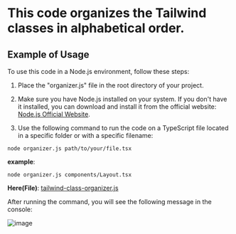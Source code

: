 
# This code organizes the Tailwind classes in alphabetical order.

## Example of Usage

To use this code in a Node.js environment, follow these steps:

1. Place the "organizer.js" file in the root directory of your project.

2. Make sure you have Node.js installed on your system. If you don't have it installed, you can download and install it from the official website: [Node.js Official Website](https://nodejs.org/).

3. Use the following command to run the code on a TypeScript file located in a specific folder or with a specific filename:

 `node organizer.js path/to/your/file.tsx`

**example**: 

`node organizer.js components/Layout.tsx`


**Here(File)**: [tailwind-class-organizer.js](https://github.com/devartes/Multi-Tool/blob/main/javascript/tailwind-class-organizer/tailwind-class-organizer.js)

After running the command, you will see the following message in the console:

![image](https://github.com/devartes/Multi-Tool/assets/76822093/6b702acd-93a4-49e4-98fa-33dc5225e24f)

